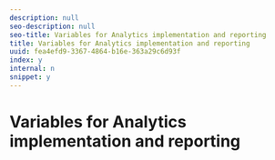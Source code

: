 ```yaml
---
description: null
seo-description: null
seo-title: Variables for Analytics implementation and reporting
title: Variables for Analytics implementation and reporting
uuid: fea4efd9-3367-4864-b16e-363a29c6d93f
index: y
internal: n
snippet: y
---
```


# Variables for Analytics implementation and reporting


